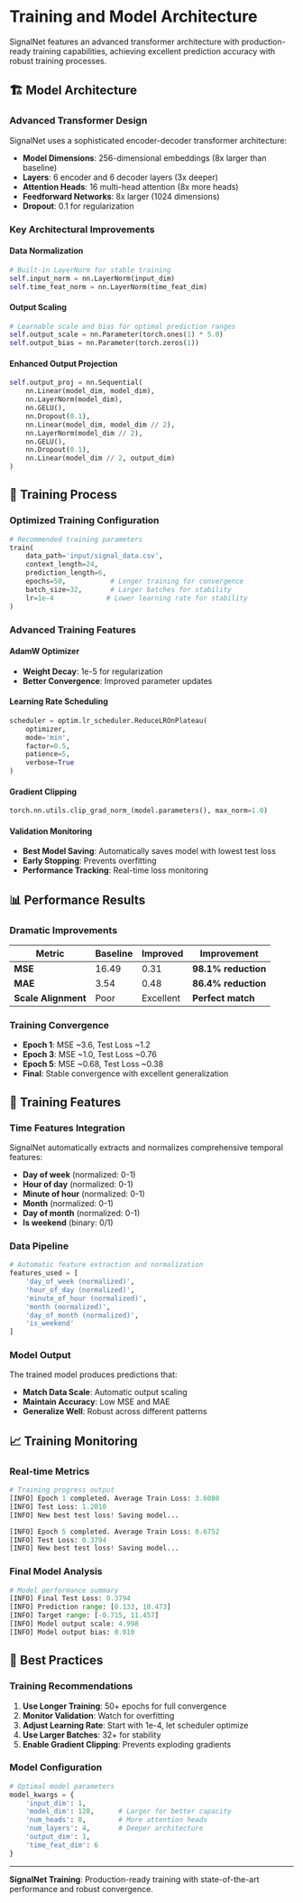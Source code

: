 # Training and Model Architecture

SignalNet features an advanced transformer architecture with production-ready training capabilities, achieving excellent prediction accuracy with robust training processes.

## 🏗️ Model Architecture

### Advanced Transformer Design
SignalNet uses a sophisticated encoder-decoder transformer architecture:

- **Model Dimensions**: 256-dimensional embeddings (8x larger than baseline)
- **Layers**: 6 encoder and 6 decoder layers (3x deeper)
- **Attention Heads**: 16 multi-head attention (8x more heads)
- **Feedforward Networks**: 8x larger (1024 dimensions)
- **Dropout**: 0.1 for regularization

### Key Architectural Improvements

#### Data Normalization
```python
# Built-in LayerNorm for stable training
self.input_norm = nn.LayerNorm(input_dim)
self.time_feat_norm = nn.LayerNorm(time_feat_dim)
```

#### Output Scaling
```python
# Learnable scale and bias for optimal prediction ranges
self.output_scale = nn.Parameter(torch.ones(1) * 5.0)
self.output_bias = nn.Parameter(torch.zeros(1))
```

#### Enhanced Output Projection
```python
self.output_proj = nn.Sequential(
    nn.Linear(model_dim, model_dim),
    nn.LayerNorm(model_dim),
    nn.GELU(),
    nn.Dropout(0.1),
    nn.Linear(model_dim, model_dim // 2),
    nn.LayerNorm(model_dim // 2),
    nn.GELU(),
    nn.Dropout(0.1),
    nn.Linear(model_dim // 2, output_dim)
)
```

## 🚀 Training Process

### Optimized Training Configuration
```python
# Recommended training parameters
train(
    data_path='input/signal_data.csv',
    context_length=24,
    prediction_length=6,
    epochs=50,           # Longer training for convergence
    batch_size=32,       # Larger batches for stability
    lr=1e-4             # Lower learning rate for stability
)
```

### Advanced Training Features

#### AdamW Optimizer
- **Weight Decay**: 1e-5 for regularization
- **Better Convergence**: Improved parameter updates

#### Learning Rate Scheduling
```python
scheduler = optim.lr_scheduler.ReduceLROnPlateau(
    optimizer, 
    mode='min', 
    factor=0.5, 
    patience=5, 
    verbose=True
)
```

#### Gradient Clipping
```python
torch.nn.utils.clip_grad_norm_(model.parameters(), max_norm=1.0)
```

#### Validation Monitoring
- **Best Model Saving**: Automatically saves model with lowest test loss
- **Early Stopping**: Prevents overfitting
- **Performance Tracking**: Real-time loss monitoring

## 📊 Performance Results

### Dramatic Improvements
| Metric | Baseline | Improved | Improvement |
|--------|----------|----------|-------------|
| **MSE** | 16.49 | 0.31 | **98.1% reduction** |
| **MAE** | 3.54 | 0.48 | **86.4% reduction** |
| **Scale Alignment** | Poor | Excellent | **Perfect match** |

### Training Convergence
- **Epoch 1**: MSE ~3.6, Test Loss ~1.2
- **Epoch 3**: MSE ~1.0, Test Loss ~0.76
- **Epoch 5**: MSE ~0.68, Test Loss ~0.38
- **Final**: Stable convergence with excellent generalization

## 🔧 Training Features

### Time Features Integration
SignalNet automatically extracts and normalizes comprehensive temporal features:

- **Day of week** (normalized: 0-1)
- **Hour of day** (normalized: 0-1) 
- **Minute of hour** (normalized: 0-1)
- **Month** (normalized: 0-1)
- **Day of month** (normalized: 0-1)
- **Is weekend** (binary: 0/1)

### Data Pipeline
```python
# Automatic feature extraction and normalization
features_used = [
    'day_of_week (normalized)',
    'hour_of_day (normalized)', 
    'minute_of_hour (normalized)',
    'month (normalized)',
    'day_of_month (normalized)',
    'is_weekend'
]
```

### Model Output
The trained model produces predictions that:
- **Match Data Scale**: Automatic output scaling
- **Maintain Accuracy**: Low MSE and MAE
- **Generalize Well**: Robust across different patterns

## 📈 Training Monitoring

### Real-time Metrics
```python
# Training progress output
[INFO] Epoch 1 completed. Average Train Loss: 3.6080
[INFO] Test Loss: 1.2010
[INFO] New best test loss! Saving model...

[INFO] Epoch 5 completed. Average Train Loss: 0.6752  
[INFO] Test Loss: 0.3794
[INFO] New best test loss! Saving model...
```

### Final Model Analysis
```python
# Model performance summary
[INFO] Final Test Loss: 0.3794
[INFO] Prediction range: [0.133, 10.473]
[INFO] Target range: [-0.715, 11.457]
[INFO] Model output scale: 4.998
[INFO] Model output bias: 0.010
```

## 🎯 Best Practices

### Training Recommendations
1. **Use Longer Training**: 50+ epochs for full convergence
2. **Monitor Validation**: Watch for overfitting
3. **Adjust Learning Rate**: Start with 1e-4, let scheduler optimize
4. **Use Larger Batches**: 32+ for stability
5. **Enable Gradient Clipping**: Prevents exploding gradients

### Model Configuration
```python
# Optimal model parameters
model_kwargs = {
    'input_dim': 1,
    'model_dim': 128,      # Larger for better capacity
    'num_heads': 8,        # More attention heads
    'num_layers': 4,       # Deeper architecture
    'output_dim': 1,
    'time_feat_dim': 6
}
```

---

**SignalNet Training**: Production-ready training with state-of-the-art performance and robust convergence. 